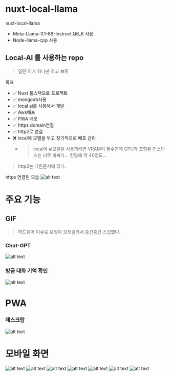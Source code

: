 # nuxt-local-llama
nuxt-local-llama

- Meta-Llama-3.1-8B-Instruct.Q6_K 사용
- Node-llama-cpp 사용 

## Local-AI 를 사용하는 repo 
> 일단 이거 하나만 하고 보류

목표 

- ✅ Nuxt 풀스택으로 프로젝트 
- ✅ mongodb사용 
- ✅ local ai를 사용해서 개발
- ✅ Aws배포 
- ✅ PWA 배포
- ✅ https domain연결
- ✅ http2로 연결 
- ❌ local에 모델을 두고 장기적으로 배포 관리 
  - > local에 ai모델을 사용하려면 VRAM이 필수인데 GPU가 포함된 인스턴스는 너무 비싸다... 한달에 약 40정도...

> http2는 다른문서에 있다. 

https 연결된 모습
![alt text](readme-assets/image.png)

# 주요 기능
## GIF
> 하드웨어 이슈로 로딩이 오래걸려서 중간중간 스킵했다.
### Chat-GPT
![alt text](readme-assets/main.gif)

### 방금 대화 기억 확인
![alt text](readme-assets/again.gif)

# PWA

### 데스크탑

![alt text](readme-assets/image-1.png)


# 모바일 화면 
![alt text](readme-assets/title_check.jpg) ![alt text](readme-assets/session.jpg) ![alt text](readme-assets/modify.jpg) ![alt text](readme-assets/mobile_main.jpg) ![alt text](readme-assets/mobile_login.jpg) ![alt text](readme-assets/icon.jpg) ![alt text](readme-assets/empty.jpg)